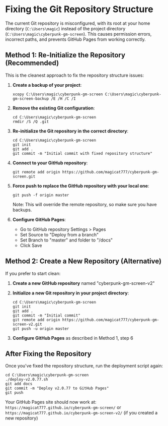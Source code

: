 # Fixing the Git Repository Structure

The current Git repository is misconfigured, with its root at your home directory (`C:\Users\magic`) instead of the project directory (`C:\Users\magic\cyberpunk-gm-screen`). This causes permission errors, incorrect paths, and prevents GitHub Pages from working correctly.

## Method 1: Re-Initialize the Repository (Recommended)

This is the cleanest approach to fix the repository structure issues:

1. **Create a backup of your project**:
   ```
   xcopy C:\Users\magic\cyberpunk-gm-screen C:\Users\magic\cyberpunk-gm-screen-backup /E /H /C /I
   ```

2. **Remove the existing Git configuration**:
   ```
   cd C:\Users\magic\cyberpunk-gm-screen
   rmdir /S /Q .git
   ```

3. **Re-initialize the Git repository in the correct directory**:
   ```
   cd C:\Users\magic\cyberpunk-gm-screen
   git init
   git add .
   git commit -m "Initial commit with fixed repository structure"
   ```

4. **Connect to your GitHub repository**:
   ```
   git remote add origin https://github.com/magicat777/cyberpunk-gm-screen.git
   ```

5. **Force push to replace the GitHub repository with your local one**:
   ```
   git push -f origin master
   ```
   Note: This will override the remote repository, so make sure you have backups.

6. **Configure GitHub Pages**:
   - Go to GitHub repository Settings > Pages
   - Set Source to "Deploy from a branch"
   - Set Branch to "master" and folder to "/docs"
   - Click Save

## Method 2: Create a New Repository (Alternative)

If you prefer to start clean:

1. **Create a new GitHub repository** named "cyberpunk-gm-screen-v2"

2. **Initialize a new Git repository in your project directory**:
   ```
   cd C:\Users\magic\cyberpunk-gm-screen
   git init
   git add .
   git commit -m "Initial commit"
   git remote add origin https://github.com/magicat777/cyberpunk-gm-screen-v2.git
   git push -u origin master
   ```

3. **Configure GitHub Pages** as described in Method 1, step 6

## After Fixing the Repository

Once you've fixed the repository structure, run the deployment script again:

```
cd C:\Users\magic\cyberpunk-gm-screen
./deploy-v2.0.77.sh
git add docs
git commit -m "Deploy v2.0.77 to GitHub Pages"
git push
```

Your GitHub Pages site should now work at:
`https://magicat777.github.io/cyberpunk-gm-screen/` or
`https://magicat777.github.io/cyberpunk-gm-screen-v2/` (if you created a new repository)
